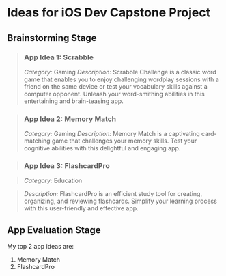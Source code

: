 # Ideas for iOS Dev Capstone Project
## Brainstorming Stage

> ### App Idea 1: Scrabble
> *Category:* Gaming
> *Description:* Scrabble Challenge is a classic word game that enables you to enjoy challenging wordplay sessions with a friend on the same device or test your vocabulary skills against a computer opponent.
> Unleash your word-smithing abilities in this entertaining and brain-teasing app.

> ### App Idea 2: Memory Match
> *Category:* Gaming
> *Description:* Memory Match is a captivating card-matching game that challenges your memory skills.
> Test your cognitive abilities with this delightful and engaging app.
>

>### App Idea 3: FlashcardPro

>*Category:* Education

>*Description:* FlashcardPro is an efficient study tool for creating, organizing, and reviewing flashcards. 
>Simplify your learning process with this user-friendly and effective app.

## App Evaluation Stage
My top 2 app ideas are:
1. Memory Match
2. FlashcardPro


